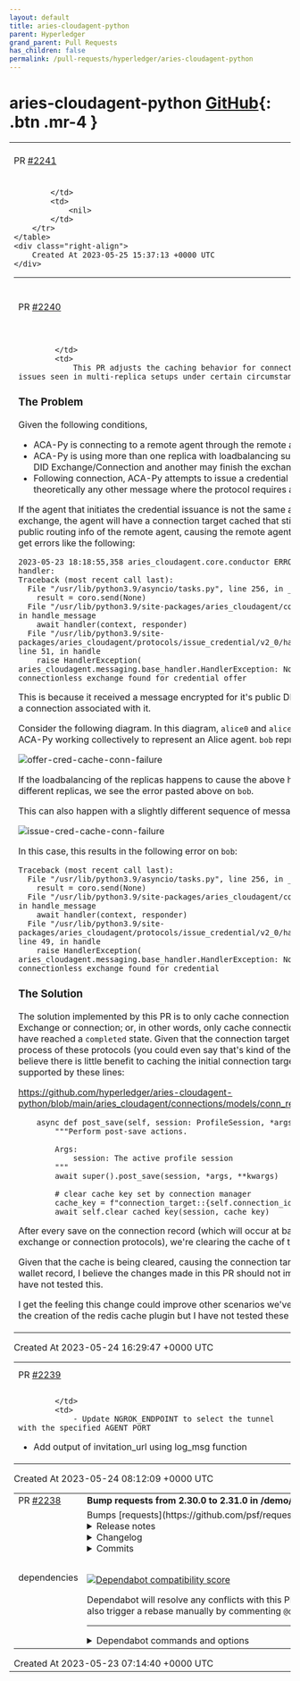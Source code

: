 ```yaml
---
layout: default
title: aries-cloudagent-python
parent: Hyperledger
grand_parent: Pull Requests
has_children: false
permalink: /pull-requests/hyperledger/aries-cloudagent-python
---
```


# aries-cloudagent-python <span class="fs-3 right-align">[GitHub](https://github.com/hyperledger/aries-cloudagent-python){: .btn .mr-4 }</span>


<div>
    <table>
        <tr>
            <td>
                PR <a href="https://github.com/hyperledger/aries-cloudagent-python/pull/2241" class=".btn">#2241</a>
            </td>
            <td>
                <b>
                    Feat: Added support for Ed25519Signature2020 signature type
                </b>
            </td>
        </tr>
        <tr>
            <td>
                
            </td>
            <td>
                <nil>
            </td>
        </tr>
    </table>
    <div class="right-align">
        Created At 2023-05-25 15:37:13 +0000 UTC
    </div>
</div>

<div>
    <table>
        <tr>
            <td>
                PR <a href="https://github.com/hyperledger/aries-cloudagent-python/pull/2240" class=".btn">#2240</a>
            </td>
            <td>
                <b>
                    fix: only cache completed connection targets
                </b>
            </td>
        </tr>
        <tr>
            <td>
                
            </td>
            <td>
                This PR adjusts the caching behavior for connection targets to solve some issues seen in multi-replica setups under certain circumstances.

### The Problem

Given the following conditions,
- ACA-Py is connecting to a remote agent through the remote agent's Public DID
- ACA-Py is using more than one replica with loadbalancing such that one replica may start a DID Exchange/Connection and another may finish the exchange.
- Following connection, ACA-Py attempts to issue a credential to the remote agent (or theoretically any other message where the protocol requires a connection)

If the agent that initiates the credential issuance is not the same agent that completed the DID exchange, the agent will have a connection target cached that still contains the public DID and public routing info of the remote agent, causing the remote agent (if it's also running ACA-Py) to get errors like the following:

```
2023-05-23 18:18:55,358 aries_cloudagent.core.conductor ERROR Exception in message handler:
Traceback (most recent call last):
  File "/usr/lib/python3.9/asyncio/tasks.py", line 256, in __step
    result = coro.send(None)
  File "/usr/lib/python3.9/site-packages/aries_cloudagent/core/dispatcher.py", line 264, in handle_message
    await handler(context, responder)
  File "/usr/lib/python3.9/site-packages/aries_cloudagent/protocols/issue_credential/v2_0/handlers/cred_offer_handler.py", line 51, in handle
    raise HandlerException(
aries_cloudagent.messaging.base_handler.HandlerException: No connection or associated connectionless exchange found for credential offer
```

This is because it received a message encrypted for it's public DID and key, which does not have a connection associated with it.

Consider the following diagram. In this diagram, `alice0` and `alice1` represent two replicas of ACA-Py working collectively to represent an Alice agent. `bob` represents the remote agent.

![offer-cred-cache-conn-failure](https://github.com/hyperledger/aries-cloudagent-python/assets/22032832/a9c36980-04ed-4704-9b35-2c49cd20b15c)

If the loadbalancing of the replicas happens to cause the above handling of messages by the different replicas, we see the error pasted above on `bob`.

This can also happen with a slightly different sequence of messages, as shown in this diagram:

![issue-cred-cache-conn-failure](https://github.com/hyperledger/aries-cloudagent-python/assets/22032832/5ed1b63e-2273-4484-b706-2da01954e9ea)

In this case, this results in the following error on `bob`:

```
Traceback (most recent call last):
  File "/usr/lib/python3.9/asyncio/tasks.py", line 256, in __step
    result = coro.send(None)
  File "/usr/lib/python3.9/site-packages/aries_cloudagent/core/dispatcher.py", line 264, in handle_message
    await handler(context, responder)
  File "/usr/lib/python3.9/site-packages/aries_cloudagent/protocols/issue_credential/v2_0/handlers/cred_issue_handler.py", line 49, in handle
    raise HandlerException(
aries_cloudagent.messaging.base_handler.HandlerException: No connection or associated connectionless exchange found for credential
```

### The Solution

The solution implemented by this PR is to only cache connection targets on completion of a DID Exchange or connection; or, in other words, only cache connection targets for connections that have reached a `completed` state. Given that the connection target is intentionally changed in the process of these protocols (you could even say that's kind of the whole point of the protocol), I believe there is little benefit to caching the initial connection target anyways. This notion is supported by these lines:

https://github.com/hyperledger/aries-cloudagent-python/blob/main/aries_cloudagent/connections/models/conn_record.py#L503-L513

```
    async def post_save(self, session: ProfileSession, *args, **kwargs):
        """Perform post-save actions.

        Args:
            session: The active profile session
        """
        await super().post_save(session, *args, **kwargs)

        # clear cache key set by connection manager
        cache_key = f"connection_target::{self.connection_id}"
        await self.clear_cached_key(session, cache_key)
```

After every save on the connection record (which will occur at basically every step of the did exchange or connection protocols), we're clearing the cache of the target.

Given that the cache is being cleared, causing the connection target info to be recalled from the wallet record, I believe the changes made in this PR should not impact performance, though I have not tested this.

I get the feeling this change could improve other scenarios we've seen previously that motivated the creation of the redis cache plugin but I have not tested these other scenarios.
            </td>
        </tr>
    </table>
    <div class="right-align">
        Created At 2023-05-24 16:29:47 +0000 UTC
    </div>
</div>

<div>
    <table>
        <tr>
            <td>
                PR <a href="https://github.com/hyperledger/aries-cloudagent-python/pull/2239" class=".btn">#2239</a>
            </td>
            <td>
                <b>
                    Improve faber agent with ngrok selection and invitation_url output
                </b>
            </td>
        </tr>
        <tr>
            <td>
                
            </td>
            <td>
                - Update NGROK_ENDPOINT to select the tunnel with the specified AGENT_PORT
- Add output of invitation_url using log_msg function
            </td>
        </tr>
    </table>
    <div class="right-align">
        Created At 2023-05-24 08:12:09 +0000 UTC
    </div>
</div>

<div>
    <table>
        <tr>
            <td>
                PR <a href="https://github.com/hyperledger/aries-cloudagent-python/pull/2238" class=".btn">#2238</a>
            </td>
            <td>
                <b>
                    Bump requests from 2.30.0 to 2.31.0 in /demo/playground/scripts
                </b>
            </td>
        </tr>
        <tr>
            <td>
                <span class="chip">dependencies</span>
            </td>
            <td>
                Bumps [requests](https://github.com/psf/requests) from 2.30.0 to 2.31.0.
<details>
<summary>Release notes</summary>
<p><em>Sourced from <a href="https://github.com/psf/requests/releases">requests's releases</a>.</em></p>
<blockquote>
<h2>v2.31.0</h2>
<h2>2.31.0 (2023-05-22)</h2>
<p><strong>Security</strong></p>
<ul>
<li>
<p>Versions of Requests between v2.3.0 and v2.30.0 are vulnerable to potential
forwarding of <code>Proxy-Authorization</code> headers to destination servers when
following HTTPS redirects.</p>
<p>When proxies are defined with user info (<a href="https://user:pass@proxy:8080">https://user:pass@proxy:8080</a>), Requests
will construct a <code>Proxy-Authorization</code> header that is attached to the request to
authenticate with the proxy.</p>
<p>In cases where Requests receives a redirect response, it previously reattached
the <code>Proxy-Authorization</code> header incorrectly, resulting in the value being
sent through the tunneled connection to the destination server. Users who rely on
defining their proxy credentials in the URL are <em>strongly</em> encouraged to upgrade
to Requests 2.31.0+ to prevent unintentional leakage and rotate their proxy
credentials once the change has been fully deployed.</p>
<p>Users who do not use a proxy or do not supply their proxy credentials through
the user information portion of their proxy URL are not subject to this
vulnerability.</p>
<p>Full details can be read in our <a href="https://github.com/psf/requests/security/advisories/GHSA-j8r2-6x86-q33q">Github Security Advisory</a>
and <a href="https://nvd.nist.gov/vuln/detail/CVE-2023-32681">CVE-2023-32681</a>.</p>
</li>
</ul>
</blockquote>
</details>
<details>
<summary>Changelog</summary>
<p><em>Sourced from <a href="https://github.com/psf/requests/blob/main/HISTORY.md">requests's changelog</a>.</em></p>
<blockquote>
<h2>2.31.0 (2023-05-22)</h2>
<p><strong>Security</strong></p>
<ul>
<li>
<p>Versions of Requests between v2.3.0 and v2.30.0 are vulnerable to potential
forwarding of <code>Proxy-Authorization</code> headers to destination servers when
following HTTPS redirects.</p>
<p>When proxies are defined with user info (<a href="https://user:pass@proxy:8080">https://user:pass@proxy:8080</a>), Requests
will construct a <code>Proxy-Authorization</code> header that is attached to the request to
authenticate with the proxy.</p>
<p>In cases where Requests receives a redirect response, it previously reattached
the <code>Proxy-Authorization</code> header incorrectly, resulting in the value being
sent through the tunneled connection to the destination server. Users who rely on
defining their proxy credentials in the URL are <em>strongly</em> encouraged to upgrade
to Requests 2.31.0+ to prevent unintentional leakage and rotate their proxy
credentials once the change has been fully deployed.</p>
<p>Users who do not use a proxy or do not supply their proxy credentials through
the user information portion of their proxy URL are not subject to this
vulnerability.</p>
<p>Full details can be read in our <a href="https://github.com/psf/requests/security/advisories/GHSA-j8r2-6x86-q33q">Github Security Advisory</a>
and <a href="https://nvd.nist.gov/vuln/detail/CVE-2023-32681">CVE-2023-32681</a>.</p>
</li>
</ul>
</blockquote>
</details>
<details>
<summary>Commits</summary>
<ul>
<li><a href="https://github.com/psf/requests/commit/147c8511ddbfa5e8f71bbf5c18ede0c4ceb3bba4"><code>147c851</code></a> v2.31.0</li>
<li><a href="https://github.com/psf/requests/commit/74ea7cf7a6a27a4eeb2ae24e162bcc942a6706d5"><code>74ea7cf</code></a> Merge pull request from GHSA-j8r2-6x86-q33q</li>
<li><a href="https://github.com/psf/requests/commit/302225334678490ec66b3614a9dddb8a02c5f4fe"><code>3022253</code></a> test on pypy 3.8 and pypy 3.9 on windows and macos (<a href="https://redirect.github.com/psf/requests/issues/6424">#6424</a>)</li>
<li><a href="https://github.com/psf/requests/commit/b639e66c816514e40604d46f0088fbceec1a5149"><code>b639e66</code></a> test on py3.12 (<a href="https://redirect.github.com/psf/requests/issues/6448">#6448</a>)</li>
<li><a href="https://github.com/psf/requests/commit/d3d504436ef0c2ac7ec8af13738b04dcc8c694be"><code>d3d5044</code></a> Fixed a small typo (<a href="https://redirect.github.com/psf/requests/issues/6452">#6452</a>)</li>
<li>See full diff in <a href="https://github.com/psf/requests/compare/v2.30.0...v2.31.0">compare view</a></li>
</ul>
</details>
<br />


[![Dependabot compatibility score](https://dependabot-badges.githubapp.com/badges/compatibility_score?dependency-name=requests&package-manager=pip&previous-version=2.30.0&new-version=2.31.0)](https://docs.github.com/en/github/managing-security-vulnerabilities/about-dependabot-security-updates#about-compatibility-scores)

Dependabot will resolve any conflicts with this PR as long as you don't alter it yourself. You can also trigger a rebase manually by commenting `@dependabot rebase`.

[//]: # (dependabot-automerge-start)
[//]: # (dependabot-automerge-end)

---

<details>
<summary>Dependabot commands and options</summary>
<br />

You can trigger Dependabot actions by commenting on this PR:
- `@dependabot rebase` will rebase this PR
- `@dependabot recreate` will recreate this PR, overwriting any edits that have been made to it
- `@dependabot merge` will merge this PR after your CI passes on it
- `@dependabot squash and merge` will squash and merge this PR after your CI passes on it
- `@dependabot cancel merge` will cancel a previously requested merge and block automerging
- `@dependabot reopen` will reopen this PR if it is closed
- `@dependabot close` will close this PR and stop Dependabot recreating it. You can achieve the same result by closing it manually
- `@dependabot ignore this major version` will close this PR and stop Dependabot creating any more for this major version (unless you reopen the PR or upgrade to it yourself)
- `@dependabot ignore this minor version` will close this PR and stop Dependabot creating any more for this minor version (unless you reopen the PR or upgrade to it yourself)
- `@dependabot ignore this dependency` will close this PR and stop Dependabot creating any more for this dependency (unless you reopen the PR or upgrade to it yourself)
You can disable automated security fix PRs for this repo from the [Security Alerts page](https://github.com/hyperledger/aries-cloudagent-python/network/alerts).

</details>
            </td>
        </tr>
    </table>
    <div class="right-align">
        Created At 2023-05-23 07:14:40 +0000 UTC
    </div>
</div>

